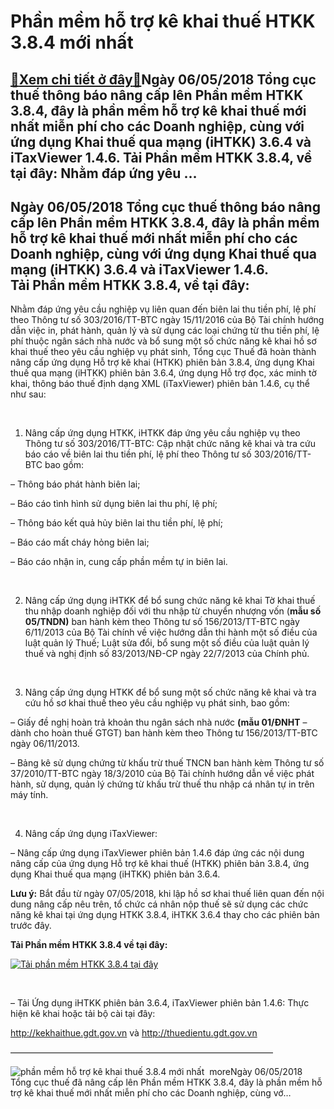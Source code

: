 Phần mềm hỗ trợ kê khai thuế HTKK 3.8.4 mới nhất
================================================

[:gift:Xem chi tiết ở đây:gift:](https://hddtvn.com/phan-mem-ho-tro-ke-khai-thue-htkk-3-8-4-moi-nhat/)Ngày 06/05/2018 Tổng cục thuế thông báo nâng cấp lên Phần mềm HTKK 3.8.4, đây là phần mềm hỗ trợ kê khai thuế mới nhất miễn phí cho các Doanh nghiệp, cùng với ứng dụng Khai thuế qua mạng (iHTKK) 3.6.4 và iTaxViewer 1.4.6. Tải Phần mềm HTKK 3.8.4, về tại đây: Nhằm đáp ứng yêu …
-------------------------------------------------------------------------------------------------------------------------------------------------------------------------------------------------------------------------------------------------------------------------------------



Ngày 06/05/2018 Tổng cục thuế thông báo nâng cấp lên Phần mềm HTKK 3.8.4, đây là phần mềm hỗ trợ kê khai thuế mới nhất miễn phí cho các Doanh nghiệp, cùng với ứng dụng Khai thuế qua mạng (iHTKK) 3.6.4 và iTaxViewer 1.4.6. Tải Phần mềm HTKK 3.8.4, về tại đây:
--------------------------------------------------------------------------------------------------------------------------------------------------------------------------------------------------------------------------------------------------------------------


Nhằm đáp ứng yêu cầu nghiệp vụ liên quan đến biên lai thu tiền phí, lệ phí theo Thông tư số 303/2016/TT-BTC ngày 15/11/2016 của Bộ Tài chính hướng dẫn việc in, phát hành, quản lý và sử dụng các loại chứng từ thu tiền phí, lệ phí thuộc ngân sách nhà nước và bổ sung một số chức năng kê khai hồ sơ khai thuế theo yêu cầu nghiệp vụ phát sinh, Tổng cục Thuế đã hoàn thành nâng cấp ứng dụng Hỗ trợ kê khai (HTKK) phiên bản 3.8.4, ứng dụng Khai thuế qua mạng (iHTKK) phiên bản 3.6.4, ứng dụng Hỗ trợ đọc, xác minh tờ khai, thông báo thuế định dạng XML (iTaxViewer) phiên bản 1.4.6, cụ thể như sau:  

   

1. Nâng cấp ứng dụng HTKK, iHTKK đáp ứng yêu cầu nghiệp vụ theo Thông tư số 303/2016/TT-BTC: Cập nhật chức năng kê khai và tra cứu báo cáo về biên lai thu tiền phí, lệ phí theo Thông tư số 303/2016/TT-BTC bao gồm:   

– Thông báo phát hành biên lai;  

– Báo cáo tình hình sử dụng biên lai thu phí, lệ phí;  

– Thông báo kết quả hủy biên lai thu tiền phí, lệ phí;  

– Báo cáo mất cháy hỏng biên lai;  

– Báo cáo nhận in, cung cấp phần mềm tự in biên lai.  

   

2. Nâng cấp ứng dụng iHTKK để bổ sung chức năng kê khai Tờ khai thuế thu nhập doanh nghiệp đối với thu nhập từ chuyển nhượng vốn (**mẫu số 05/TNDN)** ban hành kèm theo Thông tư số 156/2013/TT-BTC ngày 6/11/2013 của Bộ Tài chính về việc hướng dẫn thi hành một số điều của luật quản lý Thuế; Luật sửa đổi, bổ sung một số điều của luật quản lý thuế và nghị định số 83/2013/NĐ-CP ngày 22/7/2013 của Chính phủ.  

   

3. Nâng cấp ứng dụng HTKK để bổ sung một số chức năng kê khai và tra cứu hồ sơ khai thuế theo yêu cầu nghiệp vụ phát sinh, bao gồm:  

– Giấy đề nghị hoàn trả khoản thu ngân sách nhà nước **(mẫu 01/ĐNHT** – dành cho hoàn thuế GTGT) ban hành kèm theo Thông tư 156/2013/TT-BTC ngày 06/11/2013.  

– Bảng kê sử dụng chứng từ khấu trừ thuế TNCN ban hành kèm Thông tư số 37/2010/TT-BTC ngày 18/3/2010 của Bộ Tài chính hướng dẫn về việc phát hành, sử dụng, quản lý chứng từ khấu trừ thuế thu nhập cá nhân tự in trên máy tính.  

   

4. Nâng cấp ứng dụng iTaxViewer:  

– Nâng cấp ứng dụng iTaxViewer phiên bản 1.4.6 đáp ứng các nội dung nâng cấp của ứng dụng Hỗ trợ kê khai thuế (HTKK) phiên bản 3.8.4, ứng dụng Khai thuế qua mạng (iHTKK) phiên bản 3.6.4.



**Lưu ý:** Bắt đầu từ ngày 07/05/2018, khi lập hồ sơ khai thuế liên quan đến nội dung nâng cấp nêu trên, tổ chức cá nhân nộp thuế sẽ sử dụng các chức năng kê khai tại ứng dụng HTKK 3.8.4, iHTKK 3.6.4 thay cho các phiên bản trước đây.



**Tải Phần mềm HTKK 3.8.4 về tại đây:**



[![Tải phần mềm HTKK 3.8.4 tại đây](https://hddtvn.com/wp-content/uploads/2021/01/tai-xuong.png "Tải phần mềm HTKK 3.8.4 tại đây")](http://www.fshare.vn/file/UAM1ZMWEYCI9 "Tải phần mềm HTKK 3.8.4 tại đây")  

  
   

– Tải Ứng dụng iHTKK phiên bản 3.6.4, iTaxViewer phiên bản 1.4.6: Thực hiện kê khai hoặc tải bộ cài tại đây: 



http://kekhaithue.gdt.gov.vn và http://thuedientu.gdt.gov.vn

  

——————————————————————————————  

![phần mềm hỗ trợ kê khai thuế 3.8.4 mới nhất](https://hddtvn.com/wp-content/uploads/2021/01/phan-mem-ho-tro-ke-khai-thue-3_8_4-moi-nhat.png "phần mềm hỗ trợ kê khai thuế 3.8.4 mới nhất") 
moreNgày 06/05/2018 Tổng cục thuế đã nâng cấp lên Phần mềm HTKK 3.8.4, đây là phần mềm hỗ trợ kê khai thuế mới nhất miễn phí cho các Doanh nghiệp, cùng vớ…


